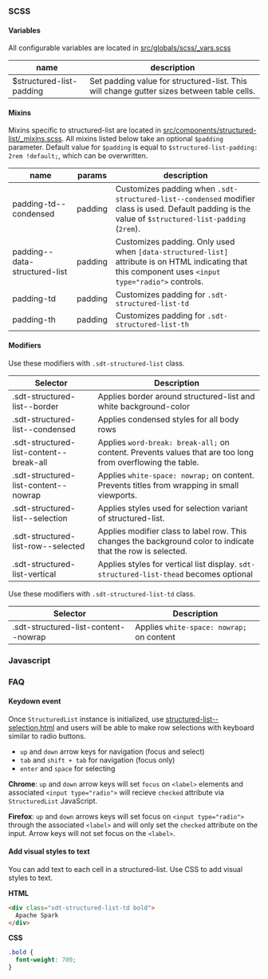 ### SCSS

#### Variables

All configurable variables are located in [src/globals/scss/_vars.scss](https://github.com/carbon-design-system/carbon-components/blob/master/src/globals/scss/_vars.scss)

| name                     | description                                                                               |
|--------------------------|-------------------------------------------------------------------------------------------|
| $structured-list-padding | Set padding value for structured-list. This will change gutter sizes between table cells. |

#### Mixins

Mixins specific to structured-list are located in [src/components/structured-list/_mixins.scss](https://github.com/carbon-design-system/carbon-components/blob/master/src/components/structured-list/_mixins.scss).
All mixins listed below take an optional `$padding` parameter. Default value for `$padding` is equal to `$structured-list-padding: 2rem !default;`, which can be overwritten.

| name                          | params  | description                                                                                                                                            |
|-------------------------------|---------|--------------------------------------------------------------------------------------------------------------------------------------------------------|
| padding-td--condensed         | padding | Customizes padding when `.sdt-structured-list--condensed` modifier class is used. Default padding is the value of `$structured-list-padding` (`2rem`). |
| padding--data-structured-list | padding | Customizes padding. Only used when `[data-structured-list]` attribute is on HTML indicating that this component uses `<input type="radio">` controls.  |
| padding-td                    | padding | Customizes padding for `.sdt-structured-list-td`                                                                                                       |
| padding-th                    | padding | Customizes padding for `.sdt-structured-list-th`                                                                                                       |

#### Modifiers

Use these modifiers with `.sdt-structured-list` class.

| Selector                                | Description                                                                                                  |
|-----------------------------------------|--------------------------------------------------------------------------------------------------------------|
| .sdt-structured-list--border            | Applies border around structured-list and white background-color                                             |
| .sdt-structured-list--condensed         | Applies condensed styles for all body rows                                                                   |
| .sdt-structured-list-content--break-all | Applies `word-break: break-all;` on content. Prevents values that are too long from overflowing the table.   |
| .sdt-structured-list-content--nowrap    | Applies `white-space: nowrap;` on content. Prevents titles from wrapping in small viewports.                 |
| .sdt-structured-list--selection         | Applies styles used for selection variant of structured-list.                                                |
| .sdt-structured-list-row--selected      | Applies modifier class to label row. This changes the background color to indicate that the row is selected. |
| .sdt-structured-list-vertical           | Applies styles for vertical list display. `sdt-structured-list-thead` becomes optional |


Use these modifiers with `.sdt-structured-list-td` class. 

| Selector                             | Description                               |
|--------------------------------------|-------------------------------------------|
| .sdt-structured-list-content--nowrap | Applies `white-space: nowrap;` on content |

### Javascript                                                                                                                                 

### FAQ

#### Keydown event

Once `StructuredList` instance is initialized, use [structured-list--selection.html](https://github.com/carbon-design-system/carbon-components/blob/master/src/components/structured-list/structured-list--selection.html) and users will be able to make row selections with keyboard similar to radio buttons.

- `up` and `down` arrow keys for navigation (focus and select)
- `tab` and `shift + tab` for navigation (focus only)
- `enter` and `space` for selecting

**Chrome**: `up` and `down` arrow keys will set `focus` on `<label>` elements and associated `<input type="radio">` will recieve `checked` attribute via `StructuredList` JavaScript.

**Firefox**: `up` and `down` arrows keys will set focus on `<input type="radio">` through the associated `<label>` and will only set the `checked` attribute on the input. Arrow keys will not set focus on the `<label>`.

#### Add visual styles to text

You can add text to each cell in a structured-list.
Use CSS to add visual styles to text.

**HTML**
```html
<div class="sdt-structured-list-td bold">
  Apache Spark
</div>
```

**CSS**
```css
.bold {
  font-weight: 700;
}
```

